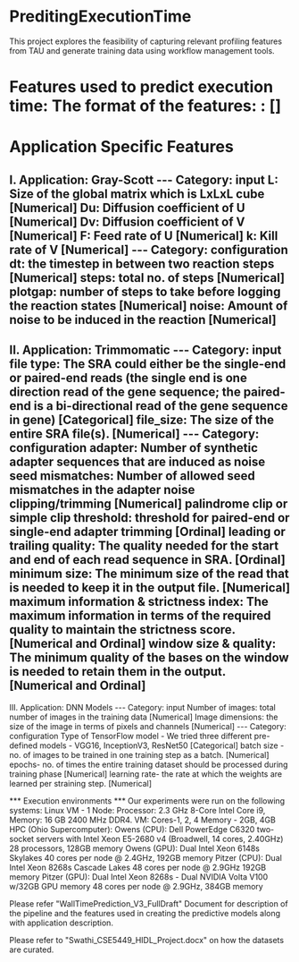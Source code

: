 # PreditingExecutionTime
This project explores the feasibility of capturing relevant profiling features from TAU and generate training data using workflow management tools.

Features used to predict execution time:
The format of the features: 
<Feature>: <Description> [<Datatype>]
=============================
Application Specific Features 
=============================
I. Application: Gray-Scott
--- Category: input
L: Size of the global matrix which is LxLxL cube [Numerical]
Du: Diffusion coefficient of U [Numerical]
Dv: Diffusion coefficient of V [Numerical]
F: Feed rate of U [Numerical]
k: Kill rate of V [Numerical]
--- Category: configuration
dt: the timestep in between two reaction steps [Numerical]
steps: total no. of steps [Numerical]
plotgap: number of steps to take before logging the reaction states [Numerical]
noise: Amount of noise to be induced in the reaction [Numerical]
-----------------------------------
II. Application: Trimmomatic
--- Category: input
file type: The SRA could either be the single-end or paired-end reads (the single end is one direction read of the gene sequence; the paired-end is a bi-directional read of the gene sequence in gene) [Categorical]
file_size: The size of the entire SRA file(s). [Numerical]
--- Category: configuration
adapter: Number of synthetic adapter sequences that are induced as noise
seed mismatches: Number of allowed seed mismatches in the adapter noise clipping/trimming [Numerical]
palindrome clip or simple clip threshold: threshold for paired-end or single-end adapter trimming [Ordinal]
leading or trailing quality: The quality needed for the start and end of each read sequence in SRA. [Ordinal]
minimum size: The minimum size of the read that is needed to keep it in the output file. [Numerical]
maximum information & strictness index: The maximum information in terms of the required quality to maintain the strictness score. [Numerical and Ordinal]
window size & quality: The minimum quality of the bases on the window is needed to retain them in the output. [Numerical and Ordinal]
-----------------------------------
III. Application: DNN Models
--- Category: input
Number of images: total number of images in the training data [Numerical]
Image dimensions: the size of the image in terms of pixels and channels [Numerical]
--- Category: configuration
Type of TensorFlow model - We tried three different pre-defined models - VGG16, InceptionV3, ResNet50 [Categorical]
batch size - no. of images to be trained in one training step as a batch. [Numerical]
epochs- no. of times the entire training dataset should be processed during training phase [Numerical]
learning rate- the rate at which the weights are learned per straining step. [Numerical]


*** Execution environments ***
Our experiments were run on the following systems:
Linux VM - 1 Node: Processor: 2.3 GHz 8-Core Intel Core i9, Memory: 16 GB 2400 MHz DDR4. VM: Cores-1, 2, 4 Memory - 2GB, 4GB
HPC (Ohio Supercomputer):
Owens (CPU): Dell PowerEdge C6320 two-socket servers with Intel Xeon E5-2680 v4 (Broadwell, 14 cores, 2.40GHz) 28 processors, 128GB memory
Owens (GPU): Dual Intel Xeon 6148s Skylakes 40 cores per node @ 2.4GHz, 192GB memory
Pitzer (CPU): Dual Intel Xeon 8268s Cascade Lakes 48 cores per node @ 2.9GHz 192GB memory 
Pitzer (GPU): Dual Intel Xeon 8268s - Dual NVIDIA Volta V100 w/32GB GPU memory 48 cores per node @ 2.9GHz, 384GB memory


Please refer "WallTimePrediction_V3_FullDraft" Document for description of the pipeline and the features used in creating the predictive models along with application description.

Please refer to "Swathi_CSE5449_HIDL_Project.docx" on how the datasets are curated.
